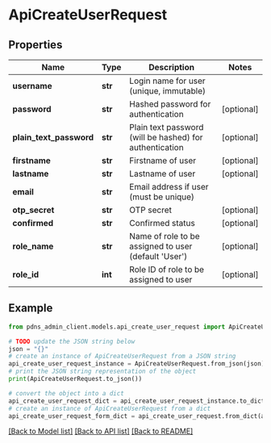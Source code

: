 # ApiCreateUserRequest


## Properties

Name | Type | Description | Notes
------------ | ------------- | ------------- | -------------
**username** | **str** | Login name for user (unique, immutable) | 
**password** | **str** | Hashed password for authentication | [optional] 
**plain_text_password** | **str** | Plain text password (will be hashed) for authentication | [optional] 
**firstname** | **str** | Firstname of user | [optional] 
**lastname** | **str** | Lastname of user | [optional] 
**email** | **str** | Email address if user (must be unique) | 
**otp_secret** | **str** | OTP secret | [optional] 
**confirmed** | **str** | Confirmed status | [optional] 
**role_name** | **str** | Name of role to be assigned to user (default &#39;User&#39;) | [optional] 
**role_id** | **int** | Role ID of role to be assigned to user | [optional] 

## Example

```python
from pdns_admin_client.models.api_create_user_request import ApiCreateUserRequest

# TODO update the JSON string below
json = "{}"
# create an instance of ApiCreateUserRequest from a JSON string
api_create_user_request_instance = ApiCreateUserRequest.from_json(json)
# print the JSON string representation of the object
print(ApiCreateUserRequest.to_json())

# convert the object into a dict
api_create_user_request_dict = api_create_user_request_instance.to_dict()
# create an instance of ApiCreateUserRequest from a dict
api_create_user_request_form_dict = api_create_user_request.from_dict(api_create_user_request_dict)
```
[[Back to Model list]](../README.md#documentation-for-models) [[Back to API list]](../README.md#documentation-for-api-endpoints) [[Back to README]](../README.md)


